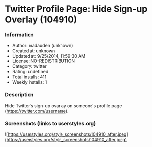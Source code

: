 # Twitter Profile Page: Hide Sign-up Overlay (104910)

### Information
- Author: madauden (unknown)
- Created at: unknown
- Updated at: 9/25/2014, 11:59:30 AM
- License: NO-REDISTRIBUTION
- Category: twitter
- Rating: undefined
- Total installs: 411
- Weekly installs: 1


### Description
Hide Twitter's sign-up ovarlay on someone's profile page (https://twitter.com/username).


### Screenshots (links to userstyles.org)
![https://userstyles.org/style_screenshots/104910_after.jpeg](https://userstyles.org/style_screenshots/104910_after.jpeg)


